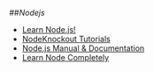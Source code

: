 ##_Nodejs_

- [Learn Node.js!](http://nodeschool.io/#learn-you-node)
- [NodeKnockout Tutorials](http://nodeknockout.com/resources)
- [Node.js Manual & Documentation](http://nodejs.org/api/http.html)
- [Learn Node Completely](http://javascriptissexy.com/learn-node-js-completely-and-with-confidence/)
